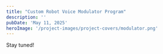 ```yaml
---
title: "Custom Robot Voice Modulator Program"
description: ''
pubDate: 'May 11, 2025'
heroImage: '/project-images/project-covers/modulator.png'
---
```


Stay tuned!
